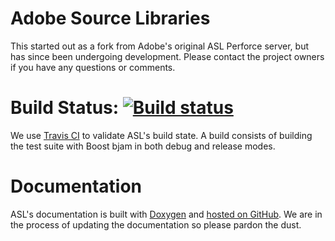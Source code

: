 Adobe Source Libraries
=====

This started out as a fork from Adobe's original ASL Perforce server, but has since been undergoing development. Please contact the project owners if you have any questions or comments.

Build Status: [![Build status](https://travis-ci.org/stlab/adobe_source_libraries.png?branch=master)](https://travis-ci.org/stlab/adobe_source_libraries)
=====

We use [Travis CI](https://travis-ci.org/stlab/adobe_source_libraries) to validate ASL's build state. A build consists of building the test suite with Boost bjam in both debug and release modes.

Documentation
=====
ASL's documentation is built with [Doxygen](http://www.doxygen.org) and [hosted on GitHub](http://stlab.github.io/adobe_source_libraries/). We are in the process of updating the documentation so please pardon the dust.